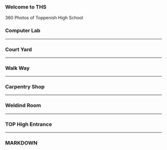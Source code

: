 ### Welcome to THS
360 Photos of Toppenish High School

### Computer Lab
<script src="//360.vizor.io/scripts/embed.js" data-vizorurl="https://360.vizor.io/embed/v/pl6nq" ></script>

***
### Court Yard
<script src="//360.vizor.io/scripts/embed.js" data-vizorurl="https://360.vizor.io/embed/v/kykav" ></script>

***
### Walk Way
<script src="//360.vizor.io/scripts/embed.js" data-vizorurl="https://360.vizor.io/embed/v/kavmw" ></script>

***
### Carpentry Shop
<script src="//360.vizor.io/scripts/embed.js" data-vizorurl="https://360.vizor.io/embed/v/b3jqq" ></script>

***
### Weldind Room
<script src="//360.vizor.io/scripts/embed.js" data-vizorurl="https://360.vizor.io/embed/v/0onga" ></script>

***
### TOP High Entrance
<script src="//360.vizor.io/scripts/embed.js" data-vizorurl="https://360.vizor.io/embed/v/2dj2m" ></script>

***
### MARKDOWN
